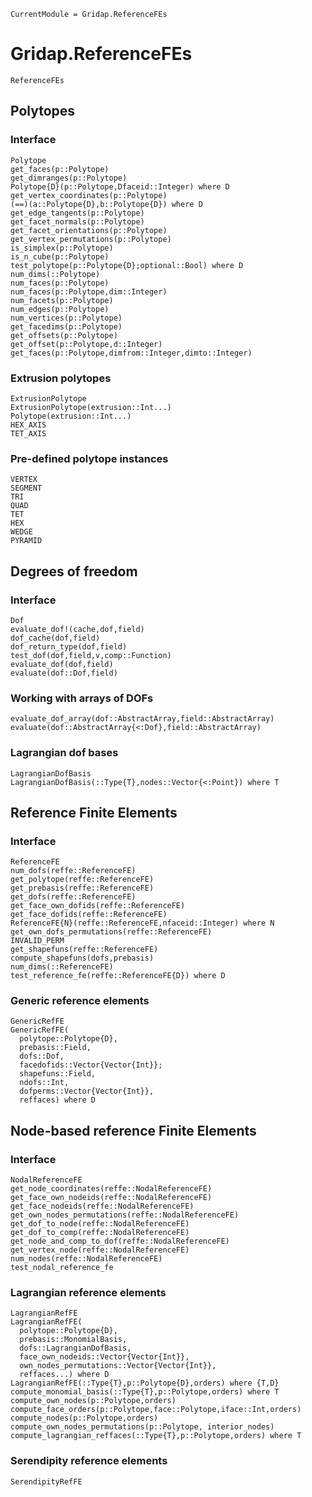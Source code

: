 ```@meta
CurrentModule = Gridap.ReferenceFEs
```

# Gridap.ReferenceFEs

```@docs
ReferenceFEs
``` 

## Polytopes

### Interface

```@docs
Polytope
get_faces(p::Polytope)
get_dimranges(p::Polytope)
Polytope{D}(p::Polytope,Dfaceid::Integer) where D
get_vertex_coordinates(p::Polytope)
(==)(a::Polytope{D},b::Polytope{D}) where D
get_edge_tangents(p::Polytope)
get_facet_normals(p::Polytope)
get_facet_orientations(p::Polytope)
get_vertex_permutations(p::Polytope)
is_simplex(p::Polytope)
is_n_cube(p::Polytope)
test_polytope(p::Polytope{D};optional::Bool) where D
num_dims(::Polytope)
num_faces(p::Polytope)
num_faces(p::Polytope,dim::Integer)
num_facets(p::Polytope)
num_edges(p::Polytope)
num_vertices(p::Polytope)
get_facedims(p::Polytope)
get_offsets(p::Polytope)
get_offset(p::Polytope,d::Integer)
get_faces(p::Polytope,dimfrom::Integer,dimto::Integer)
```
### Extrusion polytopes

```@docs
ExtrusionPolytope
ExtrusionPolytope(extrusion::Int...)
Polytope(extrusion::Int...)
HEX_AXIS
TET_AXIS
```

### Pre-defined polytope instances

```@docs
VERTEX
SEGMENT
TRI
QUAD
TET
HEX
WEDGE
PYRAMID
```
## Degrees of freedom

### Interface

```@docs
Dof
evaluate_dof!(cache,dof,field)
dof_cache(dof,field)
dof_return_type(dof,field)
test_dof(dof,field,v,comp::Function)
evaluate_dof(dof,field)
evaluate(dof::Dof,field)
```

### Working with arrays of DOFs

```@docs
evaluate_dof_array(dof::AbstractArray,field::AbstractArray)
evaluate(dof::AbstractArray{<:Dof},field::AbstractArray)
```
### Lagrangian dof bases

```@docs
LagrangianDofBasis
LagrangianDofBasis(::Type{T},nodes::Vector{<:Point}) where T
```

## Reference Finite Elements

### Interface

```@docs
ReferenceFE
num_dofs(reffe::ReferenceFE)
get_polytope(reffe::ReferenceFE)
get_prebasis(reffe::ReferenceFE)
get_dofs(reffe::ReferenceFE)
get_face_own_dofids(reffe::ReferenceFE)
get_face_dofids(reffe::ReferenceFE)
ReferenceFE{N}(reffe::ReferenceFE,nfaceid::Integer) where N
get_own_dofs_permutations(reffe::ReferenceFE)
INVALID_PERM
get_shapefuns(reffe::ReferenceFE)
compute_shapefuns(dofs,prebasis)
num_dims(::ReferenceFE)
test_reference_fe(reffe::ReferenceFE{D}) where D
```

### Generic reference elements

```@docs
GenericRefFE
GenericRefFE(
  polytope::Polytope{D},
  prebasis::Field,
  dofs::Dof,
  facedofids::Vector{Vector{Int}};
  shapefuns::Field,
  ndofs::Int,
  dofperms::Vector{Vector{Int}},
  reffaces) where D
```

## Node-based reference Finite Elements

### Interface

```@docs
NodalReferenceFE
get_node_coordinates(reffe::NodalReferenceFE)
get_face_own_nodeids(reffe::NodalReferenceFE)
get_face_nodeids(reffe::NodalReferenceFE)
get_own_nodes_permutations(reffe::NodalReferenceFE)
get_dof_to_node(reffe::NodalReferenceFE)
get_dof_to_comp(reffe::NodalReferenceFE)
get_node_and_comp_to_dof(reffe::NodalReferenceFE)
get_vertex_node(reffe::NodalReferenceFE)
num_nodes(reffe::NodalReferenceFE)
test_nodal_reference_fe
```

### Lagrangian reference elements

```@docs
LagrangianRefFE
LagrangianRefFE(
  polytope::Polytope{D},
  prebasis::MonomialBasis,
  dofs::LagrangianDofBasis,
  face_own_nodeids::Vector{Vector{Int}},
  own_nodes_permutations::Vector{Vector{Int}},
  reffaces...) where D
LagrangianRefFE(::Type{T},p::Polytope{D},orders) where {T,D}
compute_monomial_basis(::Type{T},p::Polytope,orders) where T
compute_own_nodes(p::Polytope,orders)
compute_face_orders(p::Polytope,face::Polytope,iface::Int,orders)
compute_nodes(p::Polytope,orders)
compute_own_nodes_permutations(p::Polytope, interior_nodes)
compute_lagrangian_reffaces(::Type{T},p::Polytope,orders) where T
```
### Serendipity reference elements

```@docs
SerendipityRefFE
```


